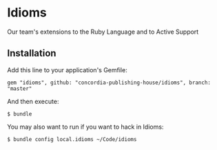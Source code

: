 # Idioms

Our team's extensions to the Ruby Language and to Active Support

## Installation

Add this line to your application's Gemfile:

    gem "idioms", github: "concordia-publishing-house/idioms", branch: "master"

And then execute:

    $ bundle

You may also want to run if you want to hack in Idioms:

    $ bundle config local.idioms ~/Code/idioms
